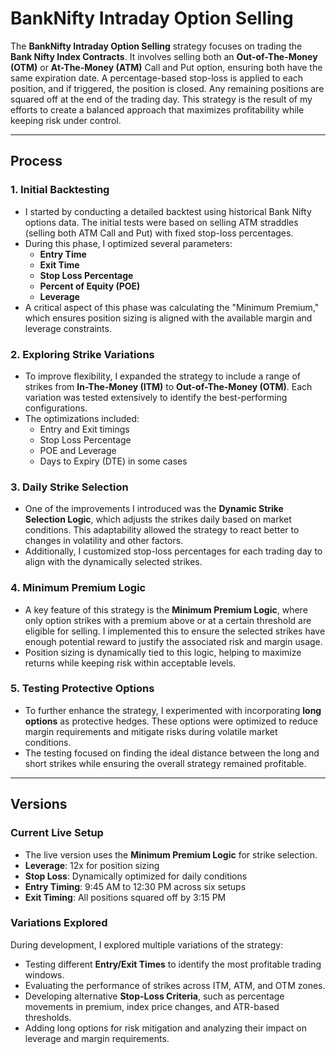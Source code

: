# BankNifty Intraday Option Selling


The **BankNifty Intraday Option Selling** strategy focuses on trading the **Bank Nifty Index Contracts**. It involves selling both an **Out-of-The-Money (OTM)** or **At-The-Money (ATM)** Call and Put option, ensuring both have the same expiration date. A percentage-based stop-loss is applied to each position, and if triggered, the position is closed. Any remaining positions are squared off at the end of the trading day. This strategy is the result of my efforts to create a balanced approach that maximizes profitability while keeping risk under control.

---

## Process

### 1. Initial Backtesting
- I started by conducting a detailed backtest using historical Bank Nifty options data. The initial tests were based on selling ATM straddles (selling both ATM Call and Put) with fixed stop-loss percentages.
- During this phase, I optimized several parameters:
  - **Entry Time**
  - **Exit Time**
  - **Stop Loss Percentage**
  - **Percent of Equity (POE)**
  - **Leverage**
- A critical aspect of this phase was calculating the "Minimum Premium," which ensures position sizing is aligned with the available margin and leverage constraints.

### 2. Exploring Strike Variations
- To improve flexibility, I expanded the strategy to include a range of strikes from **In-The-Money (ITM)** to **Out-of-The-Money (OTM)**. Each variation was tested extensively to identify the best-performing configurations.
- The optimizations included:
  - Entry and Exit timings
  - Stop Loss Percentage
  - POE and Leverage
  - Days to Expiry (DTE) in some cases

### 3. Daily Strike Selection
- One of the improvements I introduced was the **Dynamic Strike Selection Logic**, which adjusts the strikes daily based on market conditions. This adaptability allowed the strategy to react better to changes in volatility and other factors.
- Additionally, I customized stop-loss percentages for each trading day to align with the dynamically selected strikes.

### 4. Minimum Premium Logic
- A key feature of this strategy is the **Minimum Premium Logic**, where only option strikes with a premium above or at a certain threshold are eligible for selling. I implemented this to ensure the selected strikes have enough potential reward to justify the associated risk and margin usage.
- Position sizing is dynamically tied to this logic, helping to maximize returns while keeping risk within acceptable levels.

### 5. Testing Protective Options
- To further enhance the strategy, I experimented with incorporating **long options** as protective hedges. These options were optimized to reduce margin requirements and mitigate risks during volatile market conditions.
- The testing focused on finding the ideal distance between the long and short strikes while ensuring the overall strategy remained profitable.

---

## Versions

### Current Live Setup
- The live version uses the **Minimum Premium Logic** for strike selection.
- **Leverage**: 12x for position sizing
- **Stop Loss**: Dynamically optimized for daily conditions
- **Entry Timing**: 9:45 AM to 12:30 PM across six setups
- **Exit Timing**: All positions squared off by 3:15 PM

### Variations Explored
During development, I explored multiple variations of the strategy:
- Testing different **Entry/Exit Times** to identify the most profitable trading windows.
- Evaluating the performance of strikes across ITM, ATM, and OTM zones.
- Developing alternative **Stop-Loss Criteria**, such as percentage movements in premium, index price changes, and ATR-based thresholds.
- Adding long options for risk mitigation and analyzing their impact on leverage and margin requirements.


